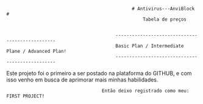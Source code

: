                                                  # Antivirus---AnviBlock #
                                                      Tabela de preços


                                            ------------------------------------------------   
                                            Basic Plan / Intermediate Plane / Advanced Plan!
                                            ------------------------------------------------



Este projeto foi o primeiro a ser postado na plataforma do GITHUB, e com isso venho em busca de aprimorar mais minhas habilidades.

                                       Então deixo registrado como meu: FIRST PROJECT!
